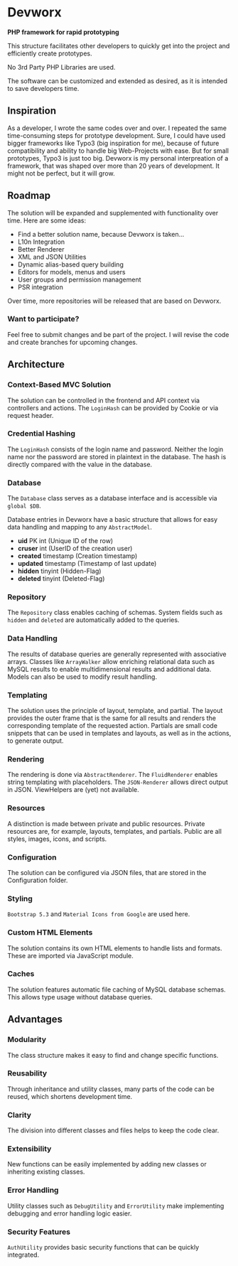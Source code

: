 <h1>Devworx</h1>

<strong>PHP framework for rapid prototyping</strong>
<p>This structure facilitates other developers to quickly get into the project and efficiently create prototypes.</p>
<p>No 3rd Party PHP Libraries are used.</p>
<p>The software can be customized and extended as desired, as it is intended to save developers time.</p>

<h2>Inspiration</h2>
<p>As a developer, I wrote the same codes over and over. I repeated the same time-consuming steps for prototype development. Sure, I could have used bigger frameworks like Typo3 (big inspiration for me), because of future compatibility and ability to handle big Web-Projects with ease. But for small prototypes, Typo3 is just too big. Devworx is my personal interpreation of a framework, that was shaped over more than 20 years of development. It might not be perfect, but it will grow.</p>

<h2>Roadmap</h2>
<p>The solution will be expanded and supplemented with functionality over time. Here are some ideas:</p>
<ul>
  <li>Find a better solution name, because Devworx is taken...</li>
  <li>L10n Integration</li>
  <li>Better Renderer</li>
  <li>XML and JSON Utilities</li>
  <li>Dynamic alias-based query building</li>
  <li>Editors for models, menus and users</li>
  <li>User groups and permission management</li>
  <li>PSR integration</li>
</ul>
<p>Over time, more repositories will be released that are based on Devworx.</p>

<h3>Want to participate?</h3>
<p>Feel free to submit changes and be part of the project. I will revise the code and create branches for upcoming changes.</p>

<h2>Architecture</h2>

<h3>Context-Based MVC Solution</h3>
<p>The solution can be controlled in the frontend and API context via controllers and actions. The <code>LoginHash</code> can be provided by Cookie or via request header.</p>

<h3>Credential Hashing</h3>
<p>The <code>LoginHash</code> consists of the login name and password. Neither the login name nor the password are stored in plaintext in the database. The hash is directly compared with the value in the database.</p>

<h3>Database</h3>
<p>The <code>Database</code> class serves as a database interface and is accessible via <code>global $DB</code>.</p>
<p>Database entries in Devworx have a basic structure that allows for easy data handling and mapping to any <code>AbstractModel</code>.</p>
<ul>
  <li><b>uid</b> <span>PK int (Unique ID of the row)</span></li>
  <li><b>cruser</b> <span>int (UserID of the creation user)</span></li>
  <li><b>created</b> <span>timestamp (Creation timestamp)</span></li>
  <li><b>updated</b> <span>timestamp (Timestamp of last update)</span></li>
  <li><b>hidden</b> <span>tinyint (Hidden-Flag)</span></li>
  <li><b>deleted</b> <span>tinyint (Deleted-Flag)</span></li>
</ul>

<h3>Repository</h3>
<p>The <code>Repository</code> class enables caching of schemas. System fields such as <code>hidden</code> and <code>deleted</code> are automatically added to the queries.</p>

<h3>Data Handling</h3>
<p>The results of database queries are generally represented with associative arrays. Classes like <code>ArrayWalker</code> allow enriching relational data such as MySQL results to enable multidimensional results and additional data. Models can also be used to modify result handling.</p>

<h3>Templating</h3>
<p>The solution uses the principle of layout, template, and partial. The layout provides the outer frame that is the same for all results and renders the corresponding template of the requested action. Partials are small code snippets that can be used in templates and layouts, as well as in the actions, to generate output.</p>

<h3>Rendering</h3>
<p>The rendering is done via <code>AbstractRenderer</code>. The <code>FluidRenderer</code> enables string templating with placeholders. The <code>JSON-Renderer</code> allows direct output in JSON. ViewHelpers are (yet) not available.</p>

<h3>Resources</h3>
<p>A distinction is made between private and public resources. Private resources are, for example, layouts, templates, and partials. Public are all styles, images, icons, and scripts.</p>

<h3>Configuration</h3>
<p>The solution can be configured via JSON files, that are stored in the Configuration folder.</p>

<h3>Styling</h3>
<p><code>Bootstrap 5.3</code> and <code>Material Icons from Google</code> are used here.</p>
<h3>Custom HTML Elements</h3>
<p>The solution contains its own HTML elements to handle lists and formats. These are imported via JavaScript module.</p>

<h3>Caches</h3>
<p>The solution features automatic file caching of MySQL database schemas. This allows type usage without database queries.</p>
<h2>Advantages</h2>

<h3>Modularity</h3>
<p>The class structure makes it easy to find and change specific functions.</p>

<h3>Reusability</h3>
<p>Through inheritance and utility classes, many parts of the code can be reused, which shortens development time.</p>

<h3>Clarity</h3>
<p>The division into different classes and files helps to keep the code clear.</p>

<h3>Extensibility</h3>
<p>New functions can be easily implemented by adding new classes or inheriting existing classes.</p>

<h3>Error Handling</h3>
<p>Utility classes such as <code>DebugUtility</code> and <code>ErrorUtility</code> make implementing debugging and error handling logic easier.</p>

<h3>Security Features</h3>
<p><code>AuthUtility</code> provides basic security functions that can be quickly integrated.</p>
